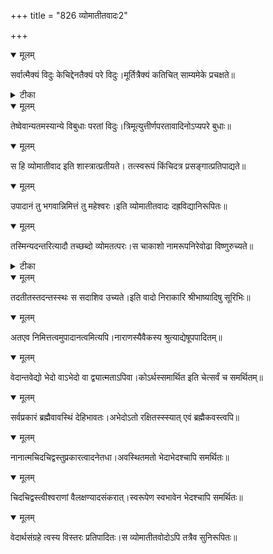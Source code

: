 +++
title = "826 व्योमातीतवादः2"

+++


<details open><summary>मूलम्</summary>

सर्वात्मैक्यं विदुः केचिद्देनतैक्यं परे विदुः।मूर्तित्रैक्यं कतिचित् साम्यमेके प्रचक्षते॥
</details>



<details><summary>टीका</summary>

वे. सं.[170]
</details>



<details open><summary>मूलम्</summary>

तेष्वेवान्यतमस्यान्ये विबुधाः परतां विदुः।त्रिमूत्युत्तीर्णपरतावादिनोऽप्यपरे बुधाः॥
</details>



<details open><summary>मूलम्</summary>

स हि व्योमातीवाद इति शास्त्रात्प्रतीयते। तत्स्वरूपं किंचिदत्र प्रसङ्गात्प्रतिपाद्यते॥
</details>



<details open><summary>मूलम्</summary>

उपादानं तु भगवान्निमित्तं तु महेश्वरः।इति व्योमातीतवादः दह्रविद्यानिरूपितः॥
</details>



<details open><summary>मूलम्</summary>

तस्मिन्यदन्तरित्यादौ तच्छब्दो व्योमतत्परः।स चाकाशो नामरूपनिरेवोढा विष्णुरुच्यते॥
</details>



<details><summary>टीका</summary>

छान्दो.[8-1-1]
</details>



<details open><summary>मूलम्</summary>

तदतीतस्तदन्तस्स्थः स सदाशिव उच्यते।इति वादो निराकारि श्रीभाष्यादिषु सूरिभिः॥
</details>



<details open><summary>मूलम्</summary>

अतएव निमित्तत्वमुपादानत्वमित्यपि।नाराणस्यैवैकस्य श्रुत्याद्येषूपपादितम्॥
</details>



<details open><summary>मूलम्</summary>

वेदान्तवेद्यो भेदो वाऽभेदो वा द्व्यात्मताऽपिवा।कोऽर्थस्समार्थित इति चेत्सर्वं च समर्थितम्॥
</details>



<details open><summary>मूलम्</summary>

सर्वप्रकारं ब्रह्मैवावस्थिं देहिभावतः।अभेदोऽतो रक्षितस्स्स्यात् एवं ब्रह्मैकवस्त्वपि॥
</details>



<details open><summary>मूलम्</summary>

नानात्मचिदचिद्वस्तुप्रकारत्वादनेतधा।अवस्थितमतो भेदाभेदश्चापि समर्थितः॥
</details>



<details open><summary>मूलम्</summary>

चिदचिद्वस्त्वीश्वराणां वैलक्षण्यादसंकरात्।स्वरूपेण स्वभावेन भेदश्चापि समर्थितः॥
</details>



<details open><summary>मूलम्</summary>

वेदार्थसंग्रहे त्वस्य विस्तरः प्रतिपादितः।स व्योमातीतवोदोऽपि तत्रैव सुनिरूपितः॥
</details>


